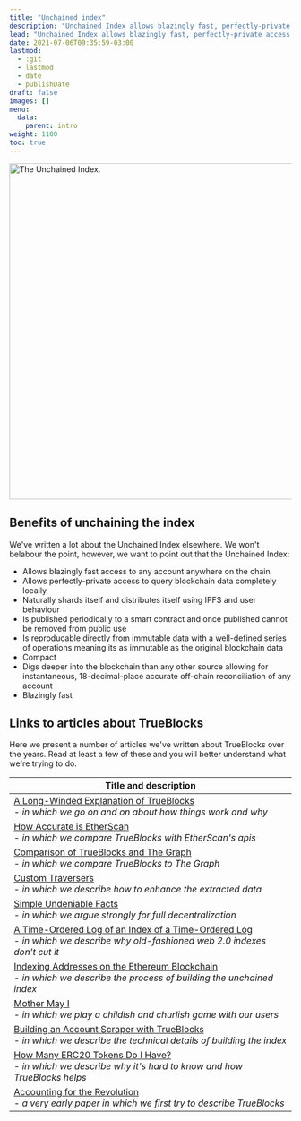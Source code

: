 ```yaml
---
title: "Unchained index"
description: "Unchained Index allows blazingly fast, perfectly-private access to any account anywhere on the chain."
lead: "Unchained Index allows blazingly fast, perfectly-private access to any account anywhere on the chain."
date: 2021-07-06T09:35:59-03:00
lastmod:
  - :git
  - lastmod
  - date
  - publishDate
draft: false
images: []
menu: 
  data:
    parent: intro
weight: 1100
toc: true
---
```


<img src="/data-model/img/the-index.png" alt="The Unchained Index." width="600"/>

## Benefits of unchaining the index

We've written a lot about the Unchained Index elsewhere. We won't belabour the point, however, we want
to point out that the Unchained Index:

- Allows blazingly fast access to any account anywhere on the chain
- Allows perfectly-private access to query blockchain data completely locally
- Naturally shards itself and distributes itself using IPFS and user behaviour
- Is published periodically to a smart contract and once published cannot be removed from public use
- Is reproducable directly from immutable data with a well-defined series of operations meaning its as immutable as the original blockchain data
- Compact
- Digs deeper into the blockchain than any other source allowing for instantaneous, 18-decimal-place accurate off-chain reconciliation of any account
- Blazingly fast

## Links to articles about TrueBlocks

Here we present a number of articles we've written about TrueBlocks over the years. Read at least a few of these and you will better understand what we're trying to do.

| Title and description                                                                                                                                                                                              |
| ------------------------------------------------------------------------------------------------------------------------------------------------------------------------------------------------------------------ |
| [A Long-Winded Explanation of TrueBlocks](https://trueblocks.io/blog/a-long-winded-explanation-of-trueblocks/)<br>- *in which we go on and on about how things work and why*                                       |
| [How Accurate is EtherScan](https://trueblocks.io/blog/how-accurate-is-etherscan/)<br>- *in which we compare TrueBlocks with EtherScan's apis*                                                                     |
| [Comparison of TrueBlocks and The Graph](https://trueblocks.io/papers/2021/the-difference-between-trueBlocks-and-rotki-and-trueBlocks-and-thegraph.pdf)<br>- *in which we compare TrueBlocks to The Graph*         |
| [Custom Traversers](https://trueblocks.io/blog/dynamic-traversers-for-trueblocks/)<br>- *in which we describe how to enhance the extracted data*                                                                   |
| [Simple Undeniable Facts](https://trueblocks.io/blog/simple-undeniable-facts/)<br>- *in which we argue strongly for full decentralization*                                                                         |
| [A Time-Ordered Log of an Index of a Time-Ordered Log](https://trueblocks.io/blog/a-time-ordered-index-of-time-ordered-immutable-data/)<br>- *in which we describe why old-fashioned web 2.0 indexes don't cut it* |
| [Indexing Addresses on the Ethereum Blockchain](https://trueblocks.io/blog/indexing-addresses-on-the-ethereum-blockchain/)<br>- *in which we describe the process of building the unchained index*                 |
| [Mother May I](https://trueblocks.io/blog/mother-may-i/)<br>- *in which we play a childish and churlish game with our users*                                                                                       |
| [Building an Account Scraper with TrueBlocks](https://trueblocks.io/blog/building-an-ethereum-account-scraper-with-trueblocks/)<br>- *in which we describe the technical details of building the index*            |
| [How Many ERC20 Tokens Do I Have?](https://trueblocks.io/blog/how-many-erc20-tokens-do-you-have/)<br>- *in which we describe why it's hard to know and how TrueBlocks helps*                                       |
| [Accounting for the Revolution](https://trueblocks.io/blog/accounting-for-the-revolution/)<br>- *a very early paper in which we first try to describe TrueBlocks*                                                  |

